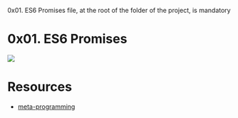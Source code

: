 0x01. ES6 Promises
file, at the root of the folder of the project, is mandatory

# 0x01. ES6 Promises

<img src="./promises.png" />

# Resources
- [meta-programming](https://www.freecodecamp.org/news/what-is-metaprogramming-in-javascript-in-english-please/#:~:text=Metaprogramming%20is%20a%20programming%20technique,even%20modify%20itself%20while%20running.)
